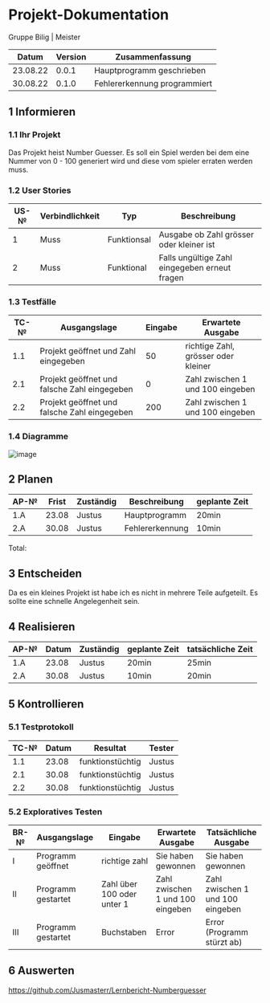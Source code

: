 # Projekt-Dokumentation

Gruppe Bilig | Meister

| Datum | Version | Zusammenfassung                                              |
| ----- | ------- | ------------------------------------------------------------ |
|23.08.22       | 0.0.1   | Hauptprogramm geschrieben |
|30.08.22       | 0.1.0    |          Fehlererkennung programmiert                                                    |

## 1 Informieren

### 1.1 Ihr Projekt

Das Projekt heist Number Guesser. Es soll ein Spiel werden bei dem eine Nummer von 0 - 100 generiert wird und diese vom spieler erraten werden muss.

### 1.2 User Stories

| US-№ | Verbindlichkeit | Typ  | Beschreibung                       |
| ---- | --------------- | ---- | ---------------------------------- |
| 1    |        Muss     |  Funktionsal    | Ausgabe ob Zahl grösser oder kleiner ist |
| 2  |       Muss          |     Funktional |       Falls ungültige Zahl eingegeben erneut fragen                             |
            

### 1.3 Testfälle

| TC-№ | Ausgangslage | Eingabe | Erwartete Ausgabe |
| ---- | ------------ | ------- | ----------------- |
| 1.1  | Projekt geöffnet und Zahl eingegeben            |   50      |     richtige Zahl, grösser oder kleiner              |
| 2.1  |      Projekt geöffnet und falsche Zahl eingegeben        |    0     |   Zahl zwischen 1 und 100 eingeben                |
| 2.2  |      Projekt geöffnet und falsche Zahl eingegeben        |    200     |   Zahl zwischen 1 und 100 eingeben                |

### 1.4 Diagramme

![image](https://user-images.githubusercontent.com/111336147/189826432-14c21ddc-b268-470e-a2e1-6802de5af86a.png)


## 2 Planen

| AP-№ | Frist | Zuständig | Beschreibung | geplante Zeit |
| ---- | ----- | --------- | ------------ | ------------- |
| 1.A  | 23.08      | Justus          |   Hauptprogramm    |  20min             |
| 2.A | 30.08      |    Justus       |  Fehlererkennung            |    10min           |

Total: 


## 3 Entscheiden

Da es ein kleines Projekt ist habe ich es nicht in mehrere Teile aufgeteilt. Es sollte eine schnelle Angelegenheit sein.

## 4 Realisieren

| AP-№ | Datum | Zuständig | geplante Zeit | tatsächliche Zeit |
| ---- | ----- | --------- | ------------- | ----------------- |
| 1.A  |   23.08    |  Justus         |   20min            |    25min               |
| 2.A  |   30.08    |  Justus         |    10min           |       20min            |


## 5 Kontrollieren

### 5.1 Testprotokoll

| TC-№ | Datum | Resultat | Tester |
| ---- | ----- | -------- | ------ |
| 1.1  | 23.08      |   funktionstüchtig       | Justus       |
| 2.1  |  30.08     |   funktionstüchtig       |   Justus     |
| 2.2  | 30.08      |   funktionstüchtig       |   Justus     |


### 5.2 Exploratives Testen

| BR-№ | Ausgangslage | Eingabe | Erwartete Ausgabe | Tatsächliche Ausgabe |
| ---- | ------------ | ------- | ----------------- | -------------------- |
| I    |  Programm geöffnet            |  richtige zahl       |   Sie haben gewonnen                |     Sie haben gewonnen                 |
| II   |       Programm gestartet  |    Zahl über 100 oder unter 1     |Zahl zwischen 1 und 100 eingeben   |   Zahl zwischen 1 und 100 eingeben     |
| III     |    Programm gestartet          | Buchstaben        |     Error              |      Error (Programm stürzt ab)                |



## 6 Auswerten

https://github.com/Jusmasterr/Lernbericht-Numberguesser
